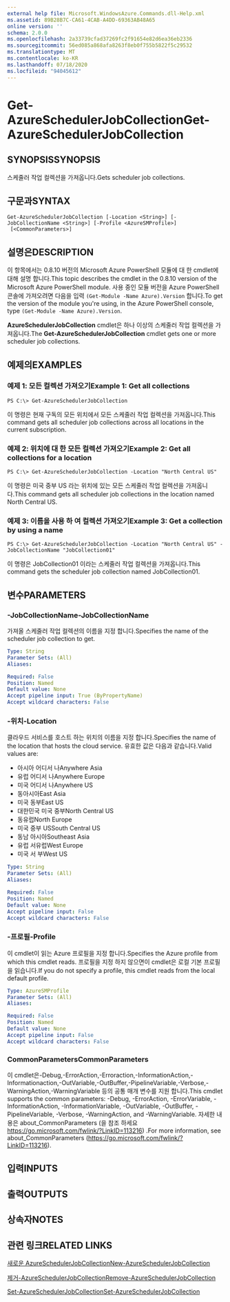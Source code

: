 ```yaml
---
external help file: Microsoft.WindowsAzure.Commands.dll-Help.xml
ms.assetid: 89B28B7C-CA61-4CAB-A4DD-69363AB48A65
online version: ''
schema: 2.0.0
ms.openlocfilehash: 2a33739cfad37269fc2f91654e82d6ea36eb2336
ms.sourcegitcommit: 56ed085a868afa8263f8eb0f755b5822f5c29532
ms.translationtype: MT
ms.contentlocale: ko-KR
ms.lasthandoff: 07/18/2020
ms.locfileid: "94045612"
---
```

# <span data-ttu-id="a308c-101">Get-AzureSchedulerJobCollection</span><span class="sxs-lookup"><span data-stu-id="a308c-101">Get-AzureSchedulerJobCollection</span></span>

## <span data-ttu-id="a308c-102">SYNOPSIS</span><span class="sxs-lookup"><span data-stu-id="a308c-102">SYNOPSIS</span></span>
<span data-ttu-id="a308c-103">스케줄러 작업 컬렉션을 가져옵니다.</span><span class="sxs-lookup"><span data-stu-id="a308c-103">Gets scheduler job collections.</span></span>

## <span data-ttu-id="a308c-104">구문과</span><span class="sxs-lookup"><span data-stu-id="a308c-104">SYNTAX</span></span>

```
Get-AzureSchedulerJobCollection [-Location <String>] [-JobCollectionName <String>] [-Profile <AzureSMProfile>]
 [<CommonParameters>]
```

## <span data-ttu-id="a308c-105">설명은</span><span class="sxs-lookup"><span data-stu-id="a308c-105">DESCRIPTION</span></span>
<span data-ttu-id="a308c-106">이 항목에서는 0.8.10 버전의 Microsoft Azure PowerShell 모듈에 대 한 cmdlet에 대해 설명 합니다.</span><span class="sxs-lookup"><span data-stu-id="a308c-106">This topic describes the cmdlet in the 0.8.10 version of the Microsoft Azure PowerShell module.</span></span>
<span data-ttu-id="a308c-107">사용 중인 모듈 버전을 Azure PowerShell 콘솔에 가져오려면 다음을 입력 `(Get-Module -Name Azure).Version` 합니다.</span><span class="sxs-lookup"><span data-stu-id="a308c-107">To get the version of the module you're using, in the Azure PowerShell console, type `(Get-Module -Name Azure).Version`.</span></span>

<span data-ttu-id="a308c-108">**AzureSchedulerJobCollection** cmdlet은 하나 이상의 스케줄러 작업 컬렉션을 가져옵니다.</span><span class="sxs-lookup"><span data-stu-id="a308c-108">The **Get-AzureSchedulerJobCollection** cmdlet gets one or more scheduler job collections.</span></span>

## <span data-ttu-id="a308c-109">예제의</span><span class="sxs-lookup"><span data-stu-id="a308c-109">EXAMPLES</span></span>

### <span data-ttu-id="a308c-110">예제 1: 모든 컬렉션 가져오기</span><span class="sxs-lookup"><span data-stu-id="a308c-110">Example 1: Get all collections</span></span>
```
PS C:\> Get-AzureSchedulerJobCollection
```

<span data-ttu-id="a308c-111">이 명령은 현재 구독의 모든 위치에서 모든 스케줄러 작업 컬렉션을 가져옵니다.</span><span class="sxs-lookup"><span data-stu-id="a308c-111">This command gets all scheduler job collections across all locations in the current subscription.</span></span>

### <span data-ttu-id="a308c-112">예제 2: 위치에 대 한 모든 컬렉션 가져오기</span><span class="sxs-lookup"><span data-stu-id="a308c-112">Example 2: Get all collections for a location</span></span>
```
PS C:\> Get-AzureSchedulerJobCollection -Location "North Central US"
```

<span data-ttu-id="a308c-113">이 명령은 미국 중부 US 라는 위치에 있는 모든 스케줄러 작업 컬렉션을 가져옵니다.</span><span class="sxs-lookup"><span data-stu-id="a308c-113">This command gets all scheduler job collections in the location named North Central US.</span></span>

### <span data-ttu-id="a308c-114">예제 3: 이름을 사용 하 여 컬렉션 가져오기</span><span class="sxs-lookup"><span data-stu-id="a308c-114">Example 3: Get a collection by using a name</span></span>
```
PS C:\> Get-AzureSchedulerJobCollection -Location "North Central US" -JobCollectionName "JobCollection01"
```

<span data-ttu-id="a308c-115">이 명령은 JobCollection01 이라는 스케줄러 작업 컬렉션을 가져옵니다.</span><span class="sxs-lookup"><span data-stu-id="a308c-115">This command gets the scheduler job collection named JobCollection01.</span></span>

## <span data-ttu-id="a308c-116">변수</span><span class="sxs-lookup"><span data-stu-id="a308c-116">PARAMETERS</span></span>

### <span data-ttu-id="a308c-117">-JobCollectionName</span><span class="sxs-lookup"><span data-stu-id="a308c-117">-JobCollectionName</span></span>
<span data-ttu-id="a308c-118">가져올 스케줄러 작업 컬렉션의 이름을 지정 합니다.</span><span class="sxs-lookup"><span data-stu-id="a308c-118">Specifies the name of the scheduler job collection to get.</span></span>

```yaml
Type: String
Parameter Sets: (All)
Aliases: 

Required: False
Position: Named
Default value: None
Accept pipeline input: True (ByPropertyName)
Accept wildcard characters: False
```

### <span data-ttu-id="a308c-119">-위치</span><span class="sxs-lookup"><span data-stu-id="a308c-119">-Location</span></span>
<span data-ttu-id="a308c-120">클라우드 서비스를 호스트 하는 위치의 이름을 지정 합니다.</span><span class="sxs-lookup"><span data-stu-id="a308c-120">Specifies the name of the location that hosts the cloud service.</span></span>
<span data-ttu-id="a308c-121">유효한 값은 다음과 같습니다.</span><span class="sxs-lookup"><span data-stu-id="a308c-121">Valid values are:</span></span> 

- <span data-ttu-id="a308c-122">아시아 어디서 나</span><span class="sxs-lookup"><span data-stu-id="a308c-122">Anywhere Asia</span></span>
- <span data-ttu-id="a308c-123">유럽 어디서 나</span><span class="sxs-lookup"><span data-stu-id="a308c-123">Anywhere Europe</span></span>
- <span data-ttu-id="a308c-124">미국 어디서 나</span><span class="sxs-lookup"><span data-stu-id="a308c-124">Anywhere US</span></span>
- <span data-ttu-id="a308c-125">동아시아</span><span class="sxs-lookup"><span data-stu-id="a308c-125">East Asia</span></span>
- <span data-ttu-id="a308c-126">미국 동부</span><span class="sxs-lookup"><span data-stu-id="a308c-126">East US</span></span>
- <span data-ttu-id="a308c-127">대한민국 미국 중부</span><span class="sxs-lookup"><span data-stu-id="a308c-127">North Central US</span></span>
- <span data-ttu-id="a308c-128">동유럽</span><span class="sxs-lookup"><span data-stu-id="a308c-128">North Europe</span></span>
- <span data-ttu-id="a308c-129">미국 중부 US</span><span class="sxs-lookup"><span data-stu-id="a308c-129">South Central US</span></span>
- <span data-ttu-id="a308c-130">동남 아시아</span><span class="sxs-lookup"><span data-stu-id="a308c-130">Southeast Asia</span></span>
- <span data-ttu-id="a308c-131">유럽 서유럽</span><span class="sxs-lookup"><span data-stu-id="a308c-131">West Europe</span></span>
- <span data-ttu-id="a308c-132">미국 서 부</span><span class="sxs-lookup"><span data-stu-id="a308c-132">West US</span></span>

```yaml
Type: String
Parameter Sets: (All)
Aliases: 

Required: False
Position: Named
Default value: None
Accept pipeline input: False
Accept wildcard characters: False
```

### <span data-ttu-id="a308c-133">-프로필</span><span class="sxs-lookup"><span data-stu-id="a308c-133">-Profile</span></span>
<span data-ttu-id="a308c-134">이 cmdlet이 읽는 Azure 프로필을 지정 합니다.</span><span class="sxs-lookup"><span data-stu-id="a308c-134">Specifies the Azure profile from which this cmdlet reads.</span></span>
<span data-ttu-id="a308c-135">프로필을 지정 하지 않으면이 cmdlet은 로컬 기본 프로필을 읽습니다.</span><span class="sxs-lookup"><span data-stu-id="a308c-135">If you do not specify a profile, this cmdlet reads from the local default profile.</span></span>

```yaml
Type: AzureSMProfile
Parameter Sets: (All)
Aliases: 

Required: False
Position: Named
Default value: None
Accept pipeline input: False
Accept wildcard characters: False
```

### <span data-ttu-id="a308c-136">CommonParameters</span><span class="sxs-lookup"><span data-stu-id="a308c-136">CommonParameters</span></span>
<span data-ttu-id="a308c-137">이 cmdlet은-Debug,-ErrorAction,-Erroraction,-InformationAction,-Informationaction,-OutVariable,-OutBuffer,-PipelineVariable,-Verbose,-WarningAction,-WarningVariable 등의 공통 매개 변수를 지원 합니다.</span><span class="sxs-lookup"><span data-stu-id="a308c-137">This cmdlet supports the common parameters: -Debug, -ErrorAction, -ErrorVariable, -InformationAction, -InformationVariable, -OutVariable, -OutBuffer, -PipelineVariable, -Verbose, -WarningAction, and -WarningVariable.</span></span> <span data-ttu-id="a308c-138">자세한 내용은 about_CommonParameters (을 참조 하세요 https://go.microsoft.com/fwlink/?LinkID=113216) .</span><span class="sxs-lookup"><span data-stu-id="a308c-138">For more information, see about_CommonParameters (https://go.microsoft.com/fwlink/?LinkID=113216).</span></span>

## <span data-ttu-id="a308c-139">입력</span><span class="sxs-lookup"><span data-stu-id="a308c-139">INPUTS</span></span>

## <span data-ttu-id="a308c-140">출력</span><span class="sxs-lookup"><span data-stu-id="a308c-140">OUTPUTS</span></span>

## <span data-ttu-id="a308c-141">상속자</span><span class="sxs-lookup"><span data-stu-id="a308c-141">NOTES</span></span>

## <span data-ttu-id="a308c-142">관련 링크</span><span class="sxs-lookup"><span data-stu-id="a308c-142">RELATED LINKS</span></span>

[<span data-ttu-id="a308c-143">새로운 AzureSchedulerJobCollection</span><span class="sxs-lookup"><span data-stu-id="a308c-143">New-AzureSchedulerJobCollection</span></span>](./New-AzureSchedulerJobCollection.md)

[<span data-ttu-id="a308c-144">제거-AzureSchedulerJobCollection</span><span class="sxs-lookup"><span data-stu-id="a308c-144">Remove-AzureSchedulerJobCollection</span></span>](./Remove-AzureSchedulerJobCollection.md)

[<span data-ttu-id="a308c-145">Set-AzureSchedulerJobCollection</span><span class="sxs-lookup"><span data-stu-id="a308c-145">Set-AzureSchedulerJobCollection</span></span>](./Set-AzureSchedulerJobCollection.md)


